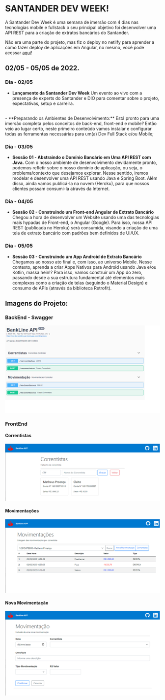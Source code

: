 # SANTANDER DEV WEEK!

A Santander Dev Week é uma semana de imersão com 4 dias nas tecnologias mobile e fullstack o seu principal objetivo foi desenvolver uma API REST para a criação de extratos bancários do Santander.

Não era uma parte do projeto, mas fiz o deploy no netlify para aprender a como fazer deploy de aplicações em Angular, no mesmo, você pode acessar <a href="https://teal-druid-096405.netlify.app/">aqui</a>!


## 02/05 - 05/05 de 2022.

### Dia - 02/05

- **Lançamento da Santander Dev Week**
Um evento ao vivo com a presença de experts do Santander e DIO para comentar sobre o projeto, expectativas, setup e carreira. 
<br>
- **Preparando os Ambientes de Desenvolvimento:**
Está pronto para uma imersão completa pelos conceitos de back-end, front-end e mobile? Então veio ao lugar certo, neste primeiro conteúdo vamos instalar e configurar todas as ferramentas necessárias para um(a) Dev Full Stack e/ou Mobile;

### Dia - 03/05

- **Sessão 01 - Abstraindo o Domínio Bancário em Uma API REST com Java.**
Com o nosso ambiente de desenvolvimento devidamente pronto, podemos refletir sobre o nosso domínio de aplicação, ou seja, o problema/contexto que desejamos explorar. Nesse sentido, iremos modelar e desenvolver uma API REST usando Java e Spring Boot. Além disso, ainda vamos publicá-la na nuvem (Heroku), para que nossos clientes possam consumi-la através da Internet.

### Dia - 04/05

- **Sessão 02 - Construindo um Front-end Angular de Extrato Bancário**
Chegou a hora de desenvolver um Website usando uma das tecnologias mais hypadas de Front-end, o Angular (Google). Para isso, nossa API REST (publicada no Heroku) será consumida, visando a criação de uma tela de extrato bancário com padrões bem definidos de UI/UX.

### Dia - 05/05

- **Sessão 03 - Construindo um App Android de Extrato Bancário**
Chegamos ao nosso ato final e, com isso, ao universo Mobile. Nesse contexto, aprenda a criar Apps Nativos para Android usando Java e/ou Kotlin, massa hein!? Para isso, vamos construir um App do zero, passando desde a sua estrutura fundamental até elementos mais complexos como a criação de telas (seguindo o Material Design) e consumo de APIs (através da biblioteca Retrofit).

## Imagens do Projeto:

### BackEnd - Swagger
<img src="./imagens/BackEnd-Swagger.png"/>


### FrontEnd

#### Correntistas
<img src="./imagens/frontend-correntistas.png"/>

#### Movimentações
<img src="./imagens/frontend-movimentacoes.png"/>

#### Nova Movimentação
<img src="./imagens/frontend-novasmovimentacoes.png"/>